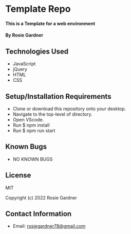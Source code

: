 # Template Repo

#### This is a Template for a web environment

#### By Rosie Gardner

## Technologies Used

* JavaScript
* jQuery
* HTML
* CSS

## Setup/Installation Requirements

* Clone or download this repository onto your desktop.
* Navigate to the top-level of directory.
* Open VScode.
* Run $ npm install
* Run $ npm run start

## Known Bugs

* NO KNOWN BUGS

## License

MIT

Copyright (c) 2022 Rosie Gardner

## Contact Information

* Email: rosiegardner78@gmail.com